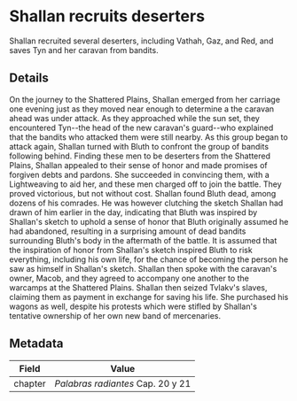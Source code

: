 # Shallan recruits deserters
Shallan recruited several deserters, including Vathah, Gaz, and Red, and saves Tyn and her caravan from bandits.

## Details
On the journey to the Shattered Plains, Shallan emerged from her carriage one evening just as they moved near enough to determine a the caravan ahead was under attack. As they approached while the sun set, they encountered Tyn--the head of the new caravan's guard--who explained that the bandits who attacked them were still nearby. As this group began to attack again, Shallan turned with Bluth to confront the group of bandits following behind. Finding these men to be deserters from the Shattered Plains, Shallan appealed to their sense of honor and made promises of forgiven debts and pardons. She succeeded in convincing them, with a Lightweaving to aid her, and these men charged off to join the battle. They proved victorious, but not without cost. Shallan found Bluth dead, among dozens of his comrades. He was however clutching the sketch Shallan had drawn of him earlier in the day, indicating that Bluth was inspired by Shallan's sketch to uphold a sense of honor that Bluth originally assumed he had abandoned, resulting in a surprising amount of dead bandits surrounding Bluth's body in the aftermath of the battle. It is assumed that the inspiration of honor from Shallan's sketch inspired Bluth to risk everything, including his own life, for the chance of becoming the person he saw as himself in Shallan's sketch. Shallan then spoke with the caravan's owner, Macob, and they agreed to accompany one another to the warcamps at the Shattered Plains. Shallan then seized Tvlakv's slaves, claiming them as payment in exchange for saving his life. She purchased his wagons as well, despite his protests which were stifled by Shallan's tentative ownership of her own new band of mercenaries.

## Metadata
| Field | Value |
| ----- | ----- |
| chapter | *Palabras radiantes* Cap. 20 y 21 |
